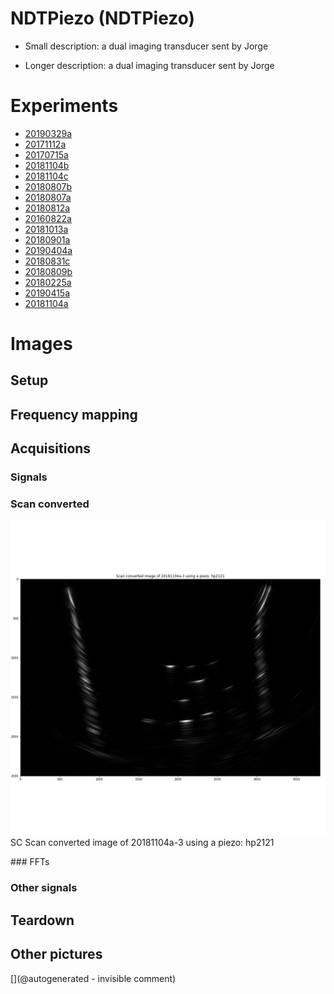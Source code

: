 # NDTPiezo (NDTPiezo)

* Small description: a dual imaging transducer sent by Jorge

* Longer description: a dual imaging transducer sent by Jorge

# Experiments

* [20190329a](/include/experiments/auto/20190329a.md)
* [20171112a](/include/experiments/auto/20171112a.md)
* [20170715a](/include/experiments/auto/20170715a.md)
* [20181104b](/include/experiments/auto/20181104b.md)
* [20181104c](/include/experiments/auto/20181104c.md)
* [20180807b](/include/experiments/auto/20180807b.md)
* [20180807a](/include/experiments/auto/20180807a.md)
* [20180812a](/include/experiments/auto/20180812a.md)
* [20160822a](/include/experiments/auto/20160822a.md)
* [20181013a](/include/experiments/auto/20181013a.md)
* [20180901a](/include/experiments/auto/20180901a.md)
* [20190404a](/include/experiments/auto/20190404a.md)
* [20180831c](/include/experiments/auto/20180831c.md)
* [20180809b](/include/experiments/auto/20180809b.md)
* [20180225a](/include/experiments/auto/20180225a.md)
* [20190415a](/include/experiments/auto/20190415a.md)
* [20181104a](/include/experiments/auto/20181104a.md)


# Images

## Setup 

## Frequency mapping 

## Acquisitions 

### Signals 

### Scan converted 

![](/matty/20181104a/images/SC_20181104a-3-fft.jpg)
SC
Scan converted image of 20181104a-3 using a piezo: hp2121

### FFTs 

### Other signals 

## Teardown 

## Other pictures 





[](@autogenerated - invisible comment)
